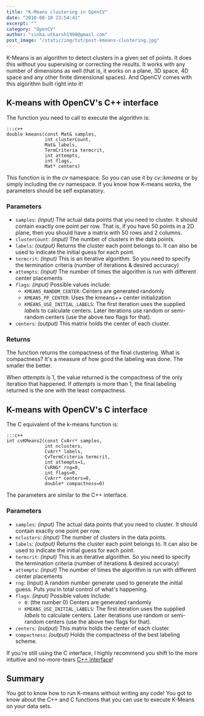 ```yaml
---
title: "K-Means clustering in OpenCV"
date: "2010-08-10 23:54:41"
excerpt: ""
category: "OpenCV"
author: "sinha.utkarsh1990@gmail.com"
post_image: "/static/img/tut/post-kmeans-clustering.jpg"
---
```

K-Means is an algorithm to detect clusters in a given set of points. It does this without you supervising or correcting the results. It works with any number of dimensions as well (that is, it works on a plane, 3D space, 4D space and any other finite dimensional spaces). And OpenCV comes with this algorithm built right into it! 

## K-means with OpenCV's C++ interface

The function you need to call to execute the algorithm is: 
    
    :::c++
    double kmeans(const Mat& samples,
                  int clusterCount,
                  Mat& labels,
                  TermCriteria termcrit,
                  int attempts,
                  int flags,
                  Mat* centers)

This function is in the _cv_ namespace. So you can use it by _cv::kmeans_ or by simply including the _cv_ namespace. If you know how K-means works, the parameters should be self explanatory. 

### Parameters

  * `samples`: _(input)_ The actual data points that you need to cluster. It should contain exactly one point per row. That is, if you have 50 points in a 2D plane, then you should have a matrix with 50 rows and 2 columns.
  * `clusterCount`: _(input)_ The number of clusters in the data points.
  * `labels`: _(output)_ Returns the cluster each point belongs to. It can also be used to indicate the initial guess for each point.
  * `termcrit`: _(input)_ This is an iterative algorithm. So you need to specify the termination criteria (number of iterations & desired accuracy)
  * `attempts`: _(input)_ The number of times the algorithm is run with different center placements
  * `flags`: _(input)_ Possible values include: 
    * `KMEANS_RANDOM_CENTER`: Centers are generated randomly
    * `KMEANS_PP_CENTER`: Uses the kmeans++ center initialization
    * `KMEANS_USE_INITIAL_LABELS`: The first iteration uses the supplied _labels_ to calculate centers. Later iterations use random or semi-random centers (use the above two flags for that).
  * `centers`: _(output)_ This matrix holds the center of each cluster.

### Returns

The function returns the compactness of the final clustering. What is compactness? It's a measure of how good the labeling was done. The smaller the better.

When _attempts_ is 1, the value returned is the compactness of the only iteration that happened. If _attempts_ is more than 1, the final labeling returned is the one with the least compactness. 

## K-means with OpenCV's C interface

The C equivalent of the k-means function is: 
    
    :::c++
    int cvKMeans2(const CvArr* samples,
                  int nclusters,
                  CvArr* labels,
                  CvTermCriteria termcrit,
                  int attempts=1,
                  CvRNG* rng=0,
                  int flags=0,
                  CvArr* centers=0,
                  double* compactness=0)

The parameters are similar to the C++ interface. 

### Parameters

  * `samples`: _(input)_ The actual data points that you need to cluster. It should contain exactly one point per row.
  * `nclusters`: _(input)_ The number of clusters in the data points.
  * `labels`: _(output)_ Returns the cluster each point belongs to. It can also be used to indicate the initial guess for each point.
  * `termcrit`: _(input)_ This is an iterative algorithm. So you need to specify the termination criteria (number of iterations & desired accuracy)
  * `attempts`: _(input)_ The number of times the algorithm is run with different center placements
  * `rng`: (input) A random number generate used to generate the initial guess. Puts you in total control of what's happening.
  * `flags`: _(input)_ Possible values include: 
    * `0`: (the number 0) Centers are generated randomly
    * `KMEANS_USE_INITIAL_LABELS`: The first iteration uses the supplied _labels_ to calculate centers. Later iterations use random or semi-random centers (use the above two flags for that).
  * `centers`: _(output)_ This matrix holds the center of each cluster.
  * `compactness`: _(output)_ Holds the compactness of the best labeling scheme.

If you're still using the C interface, I highly recommend you shift to the more intuitive and no-more-tears [C++ interface](/tutorials/opencvs-c-interface/)! 

## Summary

You got to know how to run K-means without writing any code! You got to know about the C++ and C functions that you can use to execute K-Means on your data sets.
